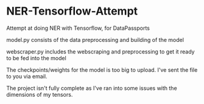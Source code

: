# NER-Tensorflow-Attempt
Attempt at doing NER with Tensorflow, for DataPassports

model.py consists of the data preprocessing and building of the model

webscraper.py includes the webscraping and preprocessing to get it ready to be fed into the model

The checkpoints/weights for the model is too big to upload. I've sent the file to you via email.

The project isn't fully complete as I've ran into some issues with the dimensions of my tensors.

